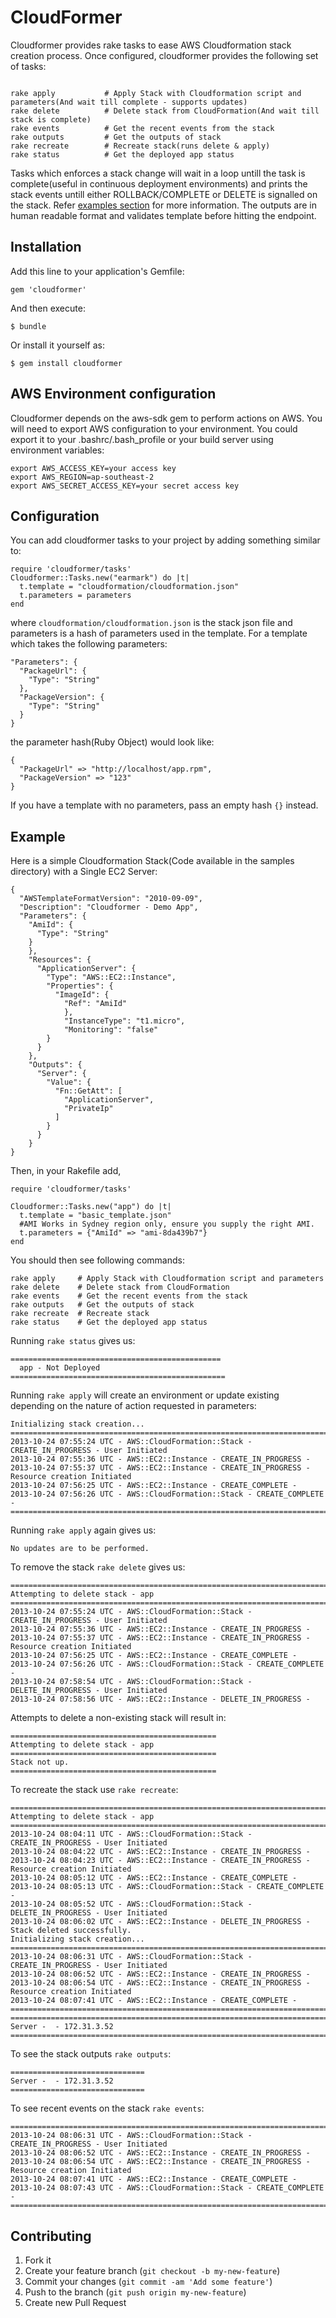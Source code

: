 # CloudFormer

Cloudformer provides rake tasks to ease AWS Cloudformation stack creation process. Once configured, cloudformer provides the following set of tasks:

```

rake apply           # Apply Stack with Cloudformation script and parameters(And wait till complete - supports updates)
rake delete          # Delete stack from CloudFormation(And wait till stack is complete)
rake events          # Get the recent events from the stack
rake outputs         # Get the outputs of stack
rake recreate        # Recreate stack(runs delete & apply)
rake status          # Get the deployed app status

```

Tasks which enforces a stack change will wait in a loop untill the task is complete(useful in continuous deployment environments) and prints the stack events untill either ROLLBACK/COMPLETE or DELETE is signalled on the stack. Refer [examples section](#example) for more information. The outputs are in human readable format and validates template before hitting the endpoint.

## Installation

Add this line to your application's Gemfile:

    gem 'cloudformer'

And then execute:

    $ bundle

Or install it yourself as:

    $ gem install cloudformer

## AWS Environment configuration

Cloudformer depends on the aws-sdk gem to perform actions on AWS. You will need to export AWS configuration to your environment. You could export it to your .bashrc/.bash_profile or your build server using environment variables:

    export AWS_ACCESS_KEY=your access key
    export AWS_REGION=ap-southeast-2
    export AWS_SECRET_ACCESS_KEY=your secret access key


## Configuration

You can add cloudformer tasks to your project by adding something similar to:

	require 'cloudformer/tasks'
    Cloudformer::Tasks.new("earmark") do |t|
      t.template = "cloudformation/cloudformation.json"
      t.parameters = parameters
    end

where `cloudformation/cloudformation.json` is the stack json file and parameters is a hash of parameters used in the template.
For a template which takes the following parameters: 
  
    "Parameters": {
      "PackageUrl": {
        "Type": "String"
      },
      "PackageVersion": {
        "Type": "String"
      }
    }
  
the parameter hash(Ruby Object) would look like:

    {
      "PackageUrl" => "http://localhost/app.rpm",
      "PackageVersion" => "123"  
    }  

If you have a template with no parameters, pass an empty hash `{}` instead.

## Example

Here is a simple Cloudformation Stack(Code available in the samples directory) with a Single EC2 Server:

    {
      "AWSTemplateFormatVersion": "2010-09-09",
      "Description": "Cloudformer - Demo App",
      "Parameters": {
        "AmiId": {
          "Type": "String"
        }
        },
        "Resources": {
          "ApplicationServer": {
            "Type": "AWS::EC2::Instance",
            "Properties": {
              "ImageId": {
                "Ref": "AmiId"
                },
                "InstanceType": "t1.micro",
                "Monitoring": "false"
            }
          }
        },
        "Outputs": {
          "Server": {
            "Value": {
              "Fn::GetAtt": [
                "ApplicationServer",
                "PrivateIp"
              ]
            }
          }
        }
    }
    
Then, in your Rakefile add, 

    require 'cloudformer/tasks'

    Cloudformer::Tasks.new("app") do |t|
      t.template = "basic_template.json"
      #AMI Works in Sydney region only, ensure you supply the right AMI.
      t.parameters = {"AmiId" => "ami-8da439b7"}
    end

You should then see following commands:

    rake apply     # Apply Stack with Cloudformation script and parameters
    rake delete    # Delete stack from CloudFormation
    rake events    # Get the recent events from the stack
    rake outputs   # Get the outputs of stack
    rake recreate  # Recreate stack
    rake status    # Get the deployed app status

Running `rake status` gives us:

    ===============================================
      app - Not Deployed
    ================================================

Running `rake apply` will create an environment or update existing depending on the nature of action requested in parameters:

    Initializing stack creation...
    ==================================================================================================
    2013-10-24 07:55:24 UTC - AWS::CloudFormation::Stack - CREATE_IN_PROGRESS - User Initiated
    2013-10-24 07:55:36 UTC - AWS::EC2::Instance - CREATE_IN_PROGRESS -
    2013-10-24 07:55:37 UTC - AWS::EC2::Instance - CREATE_IN_PROGRESS - Resource creation Initiated
    2013-10-24 07:56:25 UTC - AWS::EC2::Instance - CREATE_COMPLETE -
    2013-10-24 07:56:26 UTC - AWS::CloudFormation::Stack - CREATE_COMPLETE -
    ==================================================================================================

Running `rake apply` again gives us:
    
    No updates are to be performed.

To remove the stack `rake delete` gives us:

    ==============================================================================================
    Attempting to delete stack - app
    ==============================================================================================
    2013-10-24 07:55:24 UTC - AWS::CloudFormation::Stack - CREATE_IN_PROGRESS - User Initiated
    2013-10-24 07:55:36 UTC - AWS::EC2::Instance - CREATE_IN_PROGRESS -
    2013-10-24 07:55:37 UTC - AWS::EC2::Instance - CREATE_IN_PROGRESS - Resource creation Initiated
    2013-10-24 07:56:25 UTC - AWS::EC2::Instance - CREATE_COMPLETE -
    2013-10-24 07:56:26 UTC - AWS::CloudFormation::Stack - CREATE_COMPLETE -
    2013-10-24 07:58:54 UTC - AWS::CloudFormation::Stack - DELETE_IN_PROGRESS - User Initiated
    2013-10-24 07:58:56 UTC - AWS::EC2::Instance - DELETE_IN_PROGRESS -

Attempts to delete a non-existing stack will result in:

    ==============================================
    Attempting to delete stack - app
    ==============================================
    Stack not up.
    ==============================================

To recreate the stack use `rake recreate`:
  
    =================================================================================================
    Attempting to delete stack - app
    =================================================================================================
    2013-10-24 08:04:11 UTC - AWS::CloudFormation::Stack - CREATE_IN_PROGRESS - User Initiated
    2013-10-24 08:04:22 UTC - AWS::EC2::Instance - CREATE_IN_PROGRESS -
    2013-10-24 08:04:23 UTC - AWS::EC2::Instance - CREATE_IN_PROGRESS - Resource creation Initiated
    2013-10-24 08:05:12 UTC - AWS::EC2::Instance - CREATE_COMPLETE -
    2013-10-24 08:05:13 UTC - AWS::CloudFormation::Stack - CREATE_COMPLETE -
    2013-10-24 08:05:52 UTC - AWS::CloudFormation::Stack - DELETE_IN_PROGRESS - User Initiated
    2013-10-24 08:06:02 UTC - AWS::EC2::Instance - DELETE_IN_PROGRESS -
    Stack deleted successfully.
    Initializing stack creation...
    =================================================================================================
    2013-10-24 08:06:31 UTC - AWS::CloudFormation::Stack - CREATE_IN_PROGRESS - User Initiated
    2013-10-24 08:06:52 UTC - AWS::EC2::Instance - CREATE_IN_PROGRESS -
    2013-10-24 08:06:54 UTC - AWS::EC2::Instance - CREATE_IN_PROGRESS - Resource creation Initiated
    2013-10-24 08:07:41 UTC - AWS::EC2::Instance - CREATE_COMPLETE -
    =================================================================================================
    =================================================================================================
    Server -  - 172.31.3.52
    =================================================================================================

To see the stack outputs `rake outputs`:
    
    ==============================
    Server -  - 172.31.3.52
    ============================== 

To see recent events on the stack `rake events`:
    
    ==================================================================================================
    2013-10-24 08:06:31 UTC - AWS::CloudFormation::Stack - CREATE_IN_PROGRESS - User Initiated
    2013-10-24 08:06:52 UTC - AWS::EC2::Instance - CREATE_IN_PROGRESS -
    2013-10-24 08:06:54 UTC - AWS::EC2::Instance - CREATE_IN_PROGRESS - Resource creation Initiated
    2013-10-24 08:07:41 UTC - AWS::EC2::Instance - CREATE_COMPLETE -
    2013-10-24 08:07:43 UTC - AWS::CloudFormation::Stack - CREATE_COMPLETE -
    ==================================================================================================

## Contributing

1. Fork it
2. Create your feature branch (`git checkout -b my-new-feature`)
3. Commit your changes (`git commit -am 'Add some feature'`)
4. Push to the branch (`git push origin my-new-feature`)
5. Create new Pull Request

